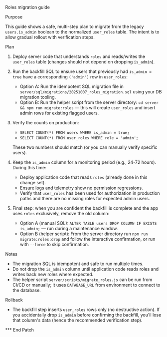 Roles migration guide

Purpose

This guide shows a safe, multi-step plan to migrate from the legacy `users.is_admin` boolean to the normalized `user_roles` table. The intent is to allow gradual rollout with verification steps.

Plan

1) Deploy server code that understands `roles` and reads/writes the `user_roles` table (changes should not depend on dropping `is_admin`).

2) Run the backfill SQL to ensure users that previously had `is_admin = true` have a corresponding `('admin')` row in `user_roles`:

   - Option A: Run the idempotent SQL migration file in `server/sql/migrations/20251007_roles_migration.sql` using your DB migration tooling.
   - Option B: Run the helper script from the server directory: `cd server && npm run migrate:roles` — this will create `user_roles` and insert admin rows for existing flagged users.

3) Verify the counts on production:

   - `SELECT COUNT(*) FROM users WHERE is_admin = true;`
   - `SELECT COUNT(*) FROM user_roles WHERE role = 'admin';`

   These two numbers should match (or you can manually verify specific users).

4) Keep the `is_admin` column for a monitoring period (e.g., 24-72 hours). During this time:

   - Deploy application code that reads `roles` (already done in this change set).
   - Ensure logs and telemetry show no permission regressions.
   - Verify that `user_roles` has been used for authorization in production paths and there are no missing roles for expected admin users.

5) Final step: when you are confident the backfill is complete and the app uses `roles` exclusively, remove the old column:

   - Option A (manual SQL): `ALTER TABLE users DROP COLUMN IF EXISTS is_admin;` — run during a maintenance window.
   - Option B (helper script): From the server directory run `npm run migrate:roles:drop` and follow the interactive confirmation, or run with `--force` to skip confirmation.

Notes

- The migration SQL is idempotent and safe to run multiple times.
- Do not drop the `is_admin` column until application code reads roles and writes back new roles where expected.
- The helper script `server/scripts/migrate_roles.js` can be run from CI/CD or manually; it uses `DATABASE_URL` from environment to connect to the database.

Rollback

- The backfill step inserts `user_roles` rows only (no destructive action). If you accidentally drop `is_admin` before confirming the backfill, you'll lose that column's data (hence the recommended verification step).

*** End Patch